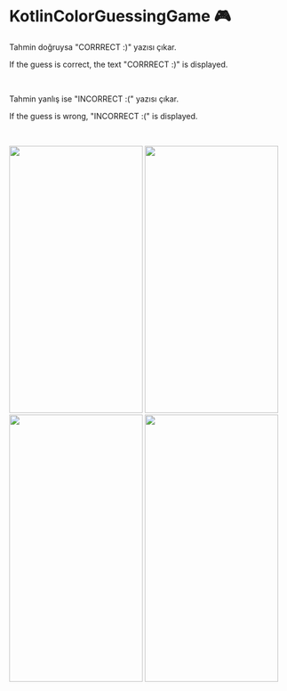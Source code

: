 # KotlinColorGuessingGame 🎮

Tahmin doğruysa "CORRRECT :)" yazısı çıkar.

If the guess is correct, the text "CORRRECT :)" is displayed.

</br>

Tahmin yanlış ise "INCORRECT :(" yazısı çıkar.

If the guess is wrong, "INCORRECT :(" is displayed.

</br>

<p align="left" width="100%">
  <img src="https://user-images.githubusercontent.com/73544434/168475224-d7099603-e14c-4947-b57d-6250790a7f8e.png" width="240" height="480" />
  <img src="https://user-images.githubusercontent.com/73544434/168475229-f620baf0-84c3-43b1-8877-7b25d5e8bb32.png" width="240" height="480" />
  <img src="https://user-images.githubusercontent.com/73544434/168475233-31936a44-2c59-4984-8d1a-11d548c198b3.png" width="240" height="480" />
  <img src="https://user-images.githubusercontent.com/73544434/168475235-972c2828-3e29-401d-bea6-5e0ee41a24a4.png" width="240" height="480" />
</p>
